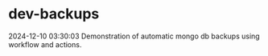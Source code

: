 # dev-backups
2024-12-10 03:30:03 Demonstration of automatic mongo db backups using workflow and actions.
